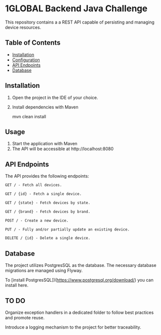 # 1GLOBAL Backend Java Challenge
This repository contains a  a REST API capable of persisting and managing device resources.



## Table of Contents

- [Installation](#installation)
- [Configuration](#configuration)
- [API Endpoints](#api-endpoints)
- [Database](#database)

## Installation

1. Open the project in the IDE of your choice.

2. Install dependencies with Maven
   
    mvn clean install


## Usage

1. Start the application with Maven
2. The API will be accessible at http://localhost:8080


## API Endpoints
The API provides the following endpoints:

```markdown
GET / - Fetch all devices.

GET / {id} - Fetch a single device.

GET / {state} - Fetch devices by state.

GET / {brand} - Fetch devices by brand.

POST / - Create a new device.

PUT / - Fully and/or partially update an existing device.

DELETE / {id} - Delete a single device.
```

## Database
The project utilizes PostgresSQL as the database. The necessary database migrations are managed using Flyway.

To [install PostgresSQL])(https://www.postgresql.org/download/) you can install here.

## TO DO

Organize exception handlers in a dedicated folder to follow best practices and promote reuse.

Introduce a logging mechanism to the project for better traceability.
